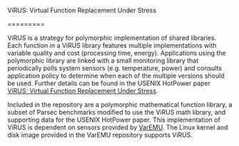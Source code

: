 ViRUS: Virtual Function Replacement Under Stress

=========

ViRUS is a strategy for polymorphic implementation of shared libraries. Each function in a ViRUS library features multiple implementations with variable quality and cost (processing time, energy). Applications using the polymorphic library are linked with a small monitoring library that periodically polls system sensors (e.g. temperature, power) and consults application policy to determine when each of the multiple versions should be used. Further details can be found in the USENIX HotPower paper [ViRUS: Virtual Function Replacement Under Stress](https://www.usenix.org/conference/hotpower14/workshop-program/presentation/wanner).

Included in the repository are a polymorphic mathematical function library, a subset of Parsec benchmarks modified to use the ViRUS math library, and supporting data for the USENIX HotPower paper. This implementation of ViRUS is dependent on sensors provided by [VarEMU](https://github.com/nesl/varemu). The Linux kernel and disk image provided in the VarEMU repository supports ViRUS. 
